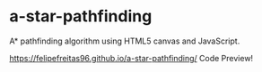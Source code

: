 # a-star-pathfinding
A* pathfinding algorithm using HTML5 canvas and JavaScript.

https://felipefreitas96.github.io/a-star-pathfinding/
Code Preview!
